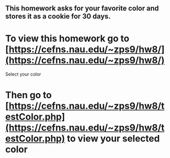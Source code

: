 ## This homework asks for your favorite color and stores it as a cookie for 30 days.


# To view this homework go to [https://cefns.nau.edu/~zps9/hw8/](https://cefns.nau.edu/~zps9/hw8/)

Select your color

# Then go to [https://cefns.nau.edu/~zps9/hw8/testColor.php](https://cefns.nau.edu/~zps9/hw8/testColor.php) to view your selected color

